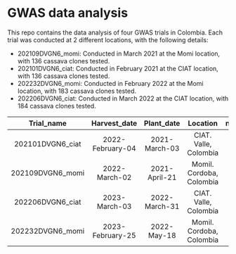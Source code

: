 # GWAS data analysis

This repo contains the data analysis of four GWAS trials in Colombia. Each trial was conducted at  2 different locations, with the following details:

- 202109DVGN6_momi: Conducted in March 2021 at the Momi location, with 136 cassava clones tested.
- 202101DVGN6_ciat: Conducted in February 2021 at the CIAT location, with 136 cassava clones tested.
- 202232DVGN6_momi: Conducted in February 2022 at the Momi location, with 183 cassava clones tested.
- 202206DVGN6_ciat: Conducted in March 2022 at the CIAT location, with 184 cassava clones tested.


|        Trial_name       |       Harvest_date      |       Plant_date     |              Location             |     n_gen    |
|:-----------------------:|:-----------------------:|:--------------------:|:---------------------------------:|:------------:|
|     202101DVGN6_ciat    |     2022-February-04    |     2021-March-03    |       CIAT.   Valle, Colombia     |      136     |
|     202109DVGN6_momi    |       2022-March-02     |     2021-April-21    |     Momil.   Cordoba, Colombia    |      136     |
|     202206DVGN6_ciat    |       2023-March-03     |     2022-March-31    |       CIAT.   Valle, Colombia     |      184     |
|     202232DVGN6_momi    |     2023-February-25    |      2022-May-18     |     Momil.   Cordoba, Colombia    |      183     |
